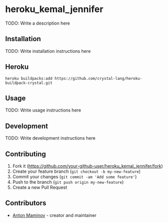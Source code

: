 # heroku_kemal_jennifer

TODO: Write a description here

## Installation

TODO: Write installation instructions here

## Heroku

```console
heroku buildpacks:add https://github.com/crystal-lang/heroku-buildpack-crystal.git
```

## Usage

TODO: Write usage instructions here

## Development

TODO: Write development instructions here

## Contributing

1. Fork it (<https://github.com/your-github-user/heroku_kemal_jennifer/fork>)
2. Create your feature branch (`git checkout -b my-new-feature`)
3. Commit your changes (`git commit -am 'Add some feature'`)
4. Push to the branch (`git push origin my-new-feature`)
5. Create a new Pull Request

## Contributors

- [Anton Maminov](https://github.com/your-github-user) - creator and maintainer
